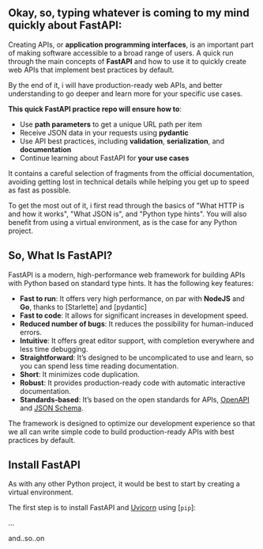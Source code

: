 
Okay, so, typing whatever is coming to my mind quickly about FastAPI:
---------------------------------------------------------------------

Creating APIs, or **application programming interfaces**, is an important part of making software accessible to a broad range of users. A quick run through the main concepts of **FastAPI** and how to use it to quickly create web APIs that implement best practices by default.

By the end of it, i will have production-ready web APIs, and better understanding to go deeper and learn more for your specific use cases.

**This quick FastAPI practice repo will ensure how to**:

*   Use **path parameters** to get a unique URL path per item
*   Receive JSON data in your requests using **pydantic**
*   Use API best practices, including **validation**, **serialization**, and **documentation**
*   Continue learning about FastAPI for **your use cases**

 It contains a careful selection of fragments from the official documentation, avoiding getting lost in technical details while helping you get up to speed as fast as possible.

To get the most out of it, i first read through the basics of "What HTTP is and how it works", "What JSON is", and "Python type hints". You will also benefit from using a virtual environment, as is the case for any Python project.


So, What Is FastAPI?
-----------------------------------------------------

FastAPI is a modern, high-performance web framework for building APIs with Python based on standard type hints. It has the following key features:

*   **Fast to run**: It offers very high performance, on par with **NodeJS** and **Go**, thanks to [Starlette] and [pydantic]
*   **Fast to code**: It allows for significant increases in development speed.
*   **Reduced number of bugs**: It reduces the possibility for human-induced errors.
*   **Intuitive**: It offers great editor support, with completion everywhere and less time debugging.
*   **Straightforward**: It’s designed to be uncomplicated to use and learn, so you can spend less time reading documentation.
*   **Short**: It minimizes code duplication.
*   **Robust**: It provides production-ready code with automatic interactive documentation.
*   **Standards-based**: It’s based on the open standards for APIs, [OpenAPI](https://github.com/OAI/OpenAPI-Specification) and [JSON Schema](https://json-schema.org/).

The framework is designed to optimize our development experience so that we all can write simple code to build production-ready APIs with best practices by default.



Install FastAPI
----------------------------------------------------

As with any other Python project, it would be best to start by creating a virtual environment.

The first step is to install FastAPI and [Uvicorn](https://www.uvicorn.org/#introduction) using [`pip`]:

...

and..so..on

